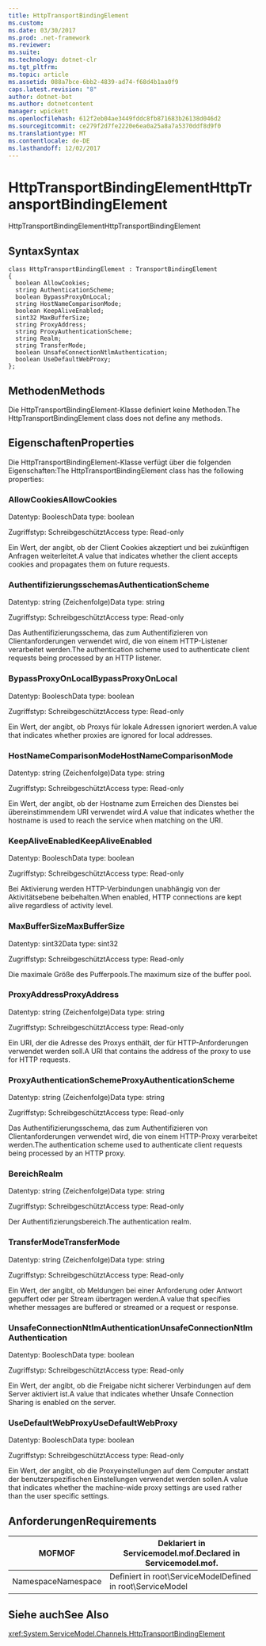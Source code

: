 ```yaml
---
title: HttpTransportBindingElement
ms.custom: 
ms.date: 03/30/2017
ms.prod: .net-framework
ms.reviewer: 
ms.suite: 
ms.technology: dotnet-clr
ms.tgt_pltfrm: 
ms.topic: article
ms.assetid: 088a7bce-6bb2-4839-ad74-f68d4b1aa0f9
caps.latest.revision: "8"
author: dotnet-bot
ms.author: dotnetcontent
manager: wpickett
ms.openlocfilehash: 612f2eb04ae3449fddc8fb871683b26138d046d2
ms.sourcegitcommit: ce279f2d7fe2220e6ea0a25a8a7a5370ddf8d9f0
ms.translationtype: MT
ms.contentlocale: de-DE
ms.lasthandoff: 12/02/2017
---
```

# <a name="httptransportbindingelement"></a><span data-ttu-id="ee388-102">HttpTransportBindingElement</span><span class="sxs-lookup"><span data-stu-id="ee388-102">HttpTransportBindingElement</span></span>
<span data-ttu-id="ee388-103">HttpTransportBindingElement</span><span class="sxs-lookup"><span data-stu-id="ee388-103">HttpTransportBindingElement</span></span>  
  
## <a name="syntax"></a><span data-ttu-id="ee388-104">Syntax</span><span class="sxs-lookup"><span data-stu-id="ee388-104">Syntax</span></span>  
  
```  
class HttpTransportBindingElement : TransportBindingElement  
{  
  boolean AllowCookies;  
  string AuthenticationScheme;  
  boolean BypassProxyOnLocal;  
  string HostNameComparisonMode;  
  boolean KeepAliveEnabled;  
  sint32 MaxBufferSize;  
  string ProxyAddress;  
  string ProxyAuthenticationScheme;  
  string Realm;  
  string TransferMode;  
  boolean UnsafeConnectionNtlmAuthentication;  
  boolean UseDefaultWebProxy;  
};  
```  
  
## <a name="methods"></a><span data-ttu-id="ee388-105">Methoden</span><span class="sxs-lookup"><span data-stu-id="ee388-105">Methods</span></span>  
 <span data-ttu-id="ee388-106">Die HttpTransportBindingElement-Klasse definiert keine Methoden.</span><span class="sxs-lookup"><span data-stu-id="ee388-106">The HttpTransportBindingElement class does not define any methods.</span></span>  
  
## <a name="properties"></a><span data-ttu-id="ee388-107">Eigenschaften</span><span class="sxs-lookup"><span data-stu-id="ee388-107">Properties</span></span>  
 <span data-ttu-id="ee388-108">Die HttpTransportBindingElement-Klasse verfügt über die folgenden Eigenschaften:</span><span class="sxs-lookup"><span data-stu-id="ee388-108">The HttpTransportBindingElement class has the following properties:</span></span>  
  
### <a name="allowcookies"></a><span data-ttu-id="ee388-109">AllowCookies</span><span class="sxs-lookup"><span data-stu-id="ee388-109">AllowCookies</span></span>  
 <span data-ttu-id="ee388-110">Datentyp: Boolesch</span><span class="sxs-lookup"><span data-stu-id="ee388-110">Data type: boolean</span></span>  
  
 <span data-ttu-id="ee388-111">Zugriffstyp: Schreibgeschützt</span><span class="sxs-lookup"><span data-stu-id="ee388-111">Access type: Read-only</span></span>  
  
 <span data-ttu-id="ee388-112">Ein Wert, der angibt, ob der Client Cookies akzeptiert und bei zukünftigen Anfragen weiterleitet.</span><span class="sxs-lookup"><span data-stu-id="ee388-112">A value that indicates whether the client accepts cookies and propagates them on future requests.</span></span>  
  
### <a name="authenticationscheme"></a><span data-ttu-id="ee388-113">Authentifizierungsschemas</span><span class="sxs-lookup"><span data-stu-id="ee388-113">AuthenticationScheme</span></span>  
 <span data-ttu-id="ee388-114">Datentyp: string (Zeichenfolge)</span><span class="sxs-lookup"><span data-stu-id="ee388-114">Data type: string</span></span>  
  
 <span data-ttu-id="ee388-115">Zugriffstyp: Schreibgeschützt</span><span class="sxs-lookup"><span data-stu-id="ee388-115">Access type: Read-only</span></span>  
  
 <span data-ttu-id="ee388-116">Das Authentifizierungsschema, das zum Authentifizieren von Clientanforderungen verwendet wird, die von einem HTTP-Listener verarbeitet werden.</span><span class="sxs-lookup"><span data-stu-id="ee388-116">The authentication scheme used to authenticate client requests being processed by an HTTP listener.</span></span>  
  
### <a name="bypassproxyonlocal"></a><span data-ttu-id="ee388-117">BypassProxyOnLocal</span><span class="sxs-lookup"><span data-stu-id="ee388-117">BypassProxyOnLocal</span></span>  
 <span data-ttu-id="ee388-118">Datentyp: Boolesch</span><span class="sxs-lookup"><span data-stu-id="ee388-118">Data type: boolean</span></span>  
  
 <span data-ttu-id="ee388-119">Zugriffstyp: Schreibgeschützt</span><span class="sxs-lookup"><span data-stu-id="ee388-119">Access type: Read-only</span></span>  
  
 <span data-ttu-id="ee388-120">Ein Wert, der angibt, ob Proxys für lokale Adressen ignoriert werden.</span><span class="sxs-lookup"><span data-stu-id="ee388-120">A value that indicates whether proxies are ignored for local addresses.</span></span>  
  
### <a name="hostnamecomparisonmode"></a><span data-ttu-id="ee388-121">HostNameComparisonMode</span><span class="sxs-lookup"><span data-stu-id="ee388-121">HostNameComparisonMode</span></span>  
 <span data-ttu-id="ee388-122">Datentyp: string (Zeichenfolge)</span><span class="sxs-lookup"><span data-stu-id="ee388-122">Data type: string</span></span>  
  
 <span data-ttu-id="ee388-123">Zugriffstyp: Schreibgeschützt</span><span class="sxs-lookup"><span data-stu-id="ee388-123">Access type: Read-only</span></span>  
  
 <span data-ttu-id="ee388-124">Ein Wert, der angibt, ob der Hostname zum Erreichen des Dienstes bei übereinstimmendem URI verwendet wird.</span><span class="sxs-lookup"><span data-stu-id="ee388-124">A value that indicates whether the hostname is used to reach the service when matching on the URI.</span></span>  
  
### <a name="keepaliveenabled"></a><span data-ttu-id="ee388-125">KeepAliveEnabled</span><span class="sxs-lookup"><span data-stu-id="ee388-125">KeepAliveEnabled</span></span>  
 <span data-ttu-id="ee388-126">Datentyp: Boolesch</span><span class="sxs-lookup"><span data-stu-id="ee388-126">Data type: boolean</span></span>  
  
 <span data-ttu-id="ee388-127">Zugriffstyp: Schreibgeschützt</span><span class="sxs-lookup"><span data-stu-id="ee388-127">Access type: Read-only</span></span>  
  
 <span data-ttu-id="ee388-128">Bei Aktivierung werden HTTP-Verbindungen unabhängig von der Aktivitätsebene beibehalten.</span><span class="sxs-lookup"><span data-stu-id="ee388-128">When enabled, HTTP connections are kept alive regardless of activity level.</span></span>  
  
### <a name="maxbuffersize"></a><span data-ttu-id="ee388-129">MaxBufferSize</span><span class="sxs-lookup"><span data-stu-id="ee388-129">MaxBufferSize</span></span>  
 <span data-ttu-id="ee388-130">Datentyp: sint32</span><span class="sxs-lookup"><span data-stu-id="ee388-130">Data type: sint32</span></span>  
  
 <span data-ttu-id="ee388-131">Zugriffstyp: Schreibgeschützt</span><span class="sxs-lookup"><span data-stu-id="ee388-131">Access type: Read-only</span></span>  
  
 <span data-ttu-id="ee388-132">Die maximale Größe des Pufferpools.</span><span class="sxs-lookup"><span data-stu-id="ee388-132">The maximum size of the buffer pool.</span></span>  
  
### <a name="proxyaddress"></a><span data-ttu-id="ee388-133">ProxyAddress</span><span class="sxs-lookup"><span data-stu-id="ee388-133">ProxyAddress</span></span>  
 <span data-ttu-id="ee388-134">Datentyp: string (Zeichenfolge)</span><span class="sxs-lookup"><span data-stu-id="ee388-134">Data type: string</span></span>  
  
 <span data-ttu-id="ee388-135">Zugriffstyp: Schreibgeschützt</span><span class="sxs-lookup"><span data-stu-id="ee388-135">Access type: Read-only</span></span>  
  
 <span data-ttu-id="ee388-136">Ein URI, der die Adresse des Proxys enthält, der für HTTP-Anforderungen verwendet werden soll.</span><span class="sxs-lookup"><span data-stu-id="ee388-136">A URI that contains the address of the proxy to use for HTTP requests.</span></span>  
  
### <a name="proxyauthenticationscheme"></a><span data-ttu-id="ee388-137">ProxyAuthenticationScheme</span><span class="sxs-lookup"><span data-stu-id="ee388-137">ProxyAuthenticationScheme</span></span>  
 <span data-ttu-id="ee388-138">Datentyp: string (Zeichenfolge)</span><span class="sxs-lookup"><span data-stu-id="ee388-138">Data type: string</span></span>  
  
 <span data-ttu-id="ee388-139">Zugriffstyp: Schreibgeschützt</span><span class="sxs-lookup"><span data-stu-id="ee388-139">Access type: Read-only</span></span>  
  
 <span data-ttu-id="ee388-140">Das Authentifizierungsschema, das zum Authentifizieren von Clientanforderungen verwendet wird, die von einem HTTP-Proxy verarbeitet werden.</span><span class="sxs-lookup"><span data-stu-id="ee388-140">The authentication scheme used to authenticate client requests being processed by an HTTP proxy.</span></span>  
  
### <a name="realm"></a><span data-ttu-id="ee388-141">Bereich</span><span class="sxs-lookup"><span data-stu-id="ee388-141">Realm</span></span>  
 <span data-ttu-id="ee388-142">Datentyp: string (Zeichenfolge)</span><span class="sxs-lookup"><span data-stu-id="ee388-142">Data type: string</span></span>  
  
 <span data-ttu-id="ee388-143">Zugriffstyp: Schreibgeschützt</span><span class="sxs-lookup"><span data-stu-id="ee388-143">Access type: Read-only</span></span>  
  
 <span data-ttu-id="ee388-144">Der Authentifizierungsbereich.</span><span class="sxs-lookup"><span data-stu-id="ee388-144">The authentication realm.</span></span>  
  
### <a name="transfermode"></a><span data-ttu-id="ee388-145">TransferMode</span><span class="sxs-lookup"><span data-stu-id="ee388-145">TransferMode</span></span>  
 <span data-ttu-id="ee388-146">Datentyp: string (Zeichenfolge)</span><span class="sxs-lookup"><span data-stu-id="ee388-146">Data type: string</span></span>  
  
 <span data-ttu-id="ee388-147">Zugriffstyp: Schreibgeschützt</span><span class="sxs-lookup"><span data-stu-id="ee388-147">Access type: Read-only</span></span>  
  
 <span data-ttu-id="ee388-148">Ein Wert, der angibt, ob Meldungen bei einer Anforderung oder Antwort gepuffert oder per Stream übertragen werden.</span><span class="sxs-lookup"><span data-stu-id="ee388-148">A value that specifies whether messages are buffered or streamed or a request or response.</span></span>  
  
### <a name="unsafeconnectionntlmauthentication"></a><span data-ttu-id="ee388-149">UnsafeConnectionNtlmAuthentication</span><span class="sxs-lookup"><span data-stu-id="ee388-149">UnsafeConnectionNtlmAuthentication</span></span>  
 <span data-ttu-id="ee388-150">Datentyp: Boolesch</span><span class="sxs-lookup"><span data-stu-id="ee388-150">Data type: boolean</span></span>  
  
 <span data-ttu-id="ee388-151">Zugriffstyp: Schreibgeschützt</span><span class="sxs-lookup"><span data-stu-id="ee388-151">Access type: Read-only</span></span>  
  
 <span data-ttu-id="ee388-152">Ein Wert, der angibt, ob die Freigabe nicht sicherer Verbindungen auf dem Server aktiviert ist.</span><span class="sxs-lookup"><span data-stu-id="ee388-152">A value that indicates whether Unsafe Connection Sharing is enabled on the server.</span></span>  
  
### <a name="usedefaultwebproxy"></a><span data-ttu-id="ee388-153">UseDefaultWebProxy</span><span class="sxs-lookup"><span data-stu-id="ee388-153">UseDefaultWebProxy</span></span>  
 <span data-ttu-id="ee388-154">Datentyp: Boolesch</span><span class="sxs-lookup"><span data-stu-id="ee388-154">Data type: boolean</span></span>  
  
 <span data-ttu-id="ee388-155">Zugriffstyp: Schreibgeschützt</span><span class="sxs-lookup"><span data-stu-id="ee388-155">Access type: Read-only</span></span>  
  
 <span data-ttu-id="ee388-156">Ein Wert, der angibt, ob die Proxyeinstellungen auf dem Computer anstatt der benutzerspezifischen Einstellungen verwendet werden sollen.</span><span class="sxs-lookup"><span data-stu-id="ee388-156">A value that indicates whether the machine-wide proxy settings are used rather than the user specific settings.</span></span>  
  
## <a name="requirements"></a><span data-ttu-id="ee388-157">Anforderungen</span><span class="sxs-lookup"><span data-stu-id="ee388-157">Requirements</span></span>  
  
|<span data-ttu-id="ee388-158">MOF</span><span class="sxs-lookup"><span data-stu-id="ee388-158">MOF</span></span>|<span data-ttu-id="ee388-159">Deklariert in Servicemodel.mof.</span><span class="sxs-lookup"><span data-stu-id="ee388-159">Declared in Servicemodel.mof.</span></span>|  
|---------|-----------------------------------|  
|<span data-ttu-id="ee388-160">Namespace</span><span class="sxs-lookup"><span data-stu-id="ee388-160">Namespace</span></span>|<span data-ttu-id="ee388-161">Definiert in root\ServiceModel</span><span class="sxs-lookup"><span data-stu-id="ee388-161">Defined in root\ServiceModel</span></span>|  
  
## <a name="see-also"></a><span data-ttu-id="ee388-162">Siehe auch</span><span class="sxs-lookup"><span data-stu-id="ee388-162">See Also</span></span>  
 <xref:System.ServiceModel.Channels.HttpTransportBindingElement>
